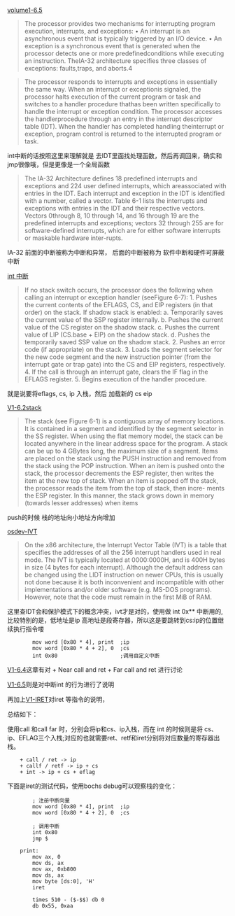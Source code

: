 
[volume1-6.5]()

> The processor provides two mechanisms for interrupting program execution, interrupts, and exceptions:
> • An interrupt is an asynchronous event that is typically triggered by an I/O device.
> • An exception is a synchronous event that is generated when the processor detects one or more predefinedconditions while executing an instruction. TheIA-32 architecture specifies three classes of exceptions: faults,traps, and aborts.4

> The processor responds to interrupts and exceptions in essentially the same way. When an interrupt or exceptionis signaled, the processor halts execution of the current program or task and switches to a handler procedure thathas been written specifically to handle the interrupt or exception condition. The processor accesses the handlerprocedure through an entry in the interrupt descriptor table (IDT). When the handler has completed handling theinterrupt or exception, program control is returned to the interrupted program or task.

int中断的话按照这里来理解就是 去IDT里面找处理函数，然后再调回来，确实和jmp很像哦，但是更像是一个全局函数


> The IA-32 Architecture defines 18 predefined interrupts and exceptions and 224 user defined interrupts, which areassociated with entries in the IDT. Each interrupt and exception in the IDT is identified with a number, called a vector. Table 6-1 lists the interrupts and exceptions with entries in the IDT and their respective vectors. Vectors 0through 8, 10 through 14, and 16 through 19 are the predefined interrupts and exceptions; vectors 32 through 255 are for software-defined interrupts, which are for either software interrupts or maskable hardware inter-rupts.

IA-32 前面的中断被称为中断和异常， 后面的中断被称为 软件中断和硬件可屏蔽中断

[int 中断]()

> If no stack switch occurs, the processor does the following when calling an interrupt or exception handler (seeFigure 6-7):
    1. Pushes the current contents of the EFLAGS, CS, and EIP registers (in that order) on the stack.
    If shadow stack is enabled:
        a. Temporarily saves the current value of the SSP register internally.
        b. Pushes the current value of the CS register on the shadow stack.
        c. Pushes the current value of LIP (CS.base + EIP) on the shadow stack.
        d. Pushes the temporarily saved SSP value on the shadow stack.
    2. Pushes an error code (if appropriate) on the stack.
    3. Loads the segment selector for the new code segment and the new instruction pointer (from the interrupt gate
    or trap gate) into the CS and EIP registers, respectively.
    4. If the call is through an interrupt gate, clears the IF flag in the EFLAGS register.
    5. Begins execution of the handler procedure.

就是说要将eflags, cs, ip 入栈，然后 加载新的 cs eip 

[V1-6.2stack]()
> The stack (see Figure 6-1) is a contiguous array of memory locations. It is contained in a segment and identified by
the segment selector in the SS register. When using the flat memory model, the stack can be located anywhere in
the linear address space for the program. A stack can be up to 4 GBytes long, the maximum size of a segment.
Items are placed on the stack using the PUSH instruction and removed from the stack using the POP instruction.
When an item is pushed onto the stack, the processor decrements the ESP register, then writes the item at the new
top of stack. When an item is popped off the stack, the processor reads the item from the top of stack, then incre-
ments the ESP register. In this manner, the stack grows down in memory (towards lesser addresses) when items

push的时候 栈的地址向小地址方向增加

[osdev-IVT](https://wiki.osdev.org/Interrupt_Vector_Table)

> On the x86 architecture, the Interrupt Vector Table (IVT) is a table that specifies the addresses of all the 256 interrupt handlers used in real mode.
The IVT is typically located at 0000:0000H, and is 400H bytes in size (4 bytes for each interrupt). Although the default address can be changed using the LIDT instruction on newer CPUs, this is usually not done because it is both inconvenient and incompatible with other implementations and/or older software (e.g. MS-DOS programs). However, note that the code must remain in the first MiB of RAM.

这里查IDT会和保护模式下的概念冲突，ivt才是对的，使用做 int 0x** 中断用的, 比较特别的是，低地址是ip 高地址是段寄存器，所以这是要跳转到cs:ip的位置继续执行指令喽

            mov word [0x80 * 4], print  ;ip
            mov word [0x80 * 4 + 2], 0  ;cs
            int 0x80                    ;调用自定义中断

[V1-6.4]()这章有对
    + Near call and ret
    + Far  call and ret
进行讨论

[V1-6.5]()则是对中断int 的行为进行了说明

再加上[V1-IRET]()对iret 等指令的说明，

总结如下：

使用call 和call far 时，分别会将ip和cs、ip入栈，而在 int 的时候则是将 cs、ip、EFLAG三个入栈;对应的也就需要ret、retf和iret分别将对应数量的寄存器出栈。

        + call / ret -> ip
        + callf / retf -> ip + cs 
        + int -> ip + cs + eflag


下面是iret的测试代码，使用bochs debug可以观察栈的变化：
                
            ; 注册中断向量
            mov word [0x80 * 4], print  ;ip
            mov word [0x80 * 4 + 2], 0  ;cs

            ; 调用中断
            int 0x80    
            jmp $

        print:
            mov ax, 0
            mov ds, ax
            mov ax, 0xb800
            mov ds, ax
            mov byte [ds:0], 'H'
            iret

            times 510 - ($-$$) db 0
            db 0x55, 0xaa

